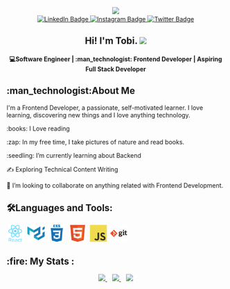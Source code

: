 
<div id="header" align="center">
  <img src="https://media.giphy.com/media/M9gbBd9nbDrOTu1Mqx/giphy.gif" width="100"/>
  <div id="badges">
    <a href="https://www.linkedin.com/in/oluwatobi-david-65534b1a5/">
      <img src="https://img.shields.io/badge/LinkedIn-blue?style=for-the-badge&logo=linkedin&logoColor=white" alt="LinkedIn Badge"/>
    </a>
    <a href="https://www.instagram.com/oluwatobi.ebenezer/">
      <img src="https://img.shields.io/badge/Instagram-red?style=for-the-badge&logo=instagram&logoColor=white" alt="Instagram Badge"/>
    </a>
    <a href="https://twitter.com/OluwatobiDave">
      <img src="https://img.shields.io/badge/Twitter-blue?style=for-the-badge&logo=twitter&logoColor=white" alt="Twitter Badge"/>
    </a>
  </div>
  
  <div>
    <h2>Hi! I'm Tobi.
      <img src="https://media.giphy.com/media/hvRJCLFzcasrR4ia7z/giphy.gif" width="30px"/>
    </h2>
    <h4> 💻Software Engineer | :man_technologist: Frontend Developer | Aspiring Full Stack Developer<h4>
    
  </div>
</div>

<div id="about">
  <h2>:man_technologist:About Me</h2>
  
  <p> I'm a Frontend Developer, a passionate, self-motivated learner. I love learning, discovering new things and I love anything technology.</p>
  
  <p>:books: I Love reading</p>
  
  <p>:zap: In my free time, I take pictures of nature and read books.</p>
  
  <p>:seedling: I’m currently learning about Backend</p>
  
  <p>✍ Exploring Technical Content Writing </p>
  
  <p>👯 I’m looking to collaborate on anything related with Frontend Development.</p>
  
</div>

<div id="tools">
  <h2>🛠Languages and Tools:</h2>
  
  <div>
    <img src="https://github.com/devicons/devicon/blob/master/icons/react/react-original-wordmark.svg" title="React" alt="React" width="40" height="40"/>&nbsp;
    <img src="https://github.com/devicons/devicon/blob/master/icons/materialui/materialui-original.svg" title="Material UI" alt="Material UI" width="40" height="40"/>&nbsp;
    <img src="https://github.com/devicons/devicon/blob/master/icons/css3/css3-plain-wordmark.svg"  title="CSS3" alt="CSS" width="40" height="40"/>&nbsp;
    <img src="https://github.com/devicons/devicon/blob/master/icons/html5/html5-original.svg" title="HTML5" alt="HTML" width="40" height="40"/>&nbsp;
    <img src="https://github.com/devicons/devicon/blob/master/icons/javascript/javascript-original.svg" title="JavaScript" alt="JavaScript" width="40" height="40"/>&nbsp;
    <img src="https://github.com/devicons/devicon/blob/master/icons/git/git-original-wordmark.svg" title="Git" **alt="Git" width="40" height="40"/>
  </div>
</div>

<div>
  <h2>:fire: My Stats :</h2> 
  <div align='center'>
    <a href="https://github.com/mmpacker/github-readme-stats">
      <img height=200 src="https://github-readme-stats.vercel.app/api?username=EbvidPro&theme=dark&show_icons=true" />
    </a>&nbsp&nbsp
    <a href="https://git.io/streak-stats">
      <img height=200 src="http://github-readme-streak-stats.herokuapp.com?user=EbvidPro&theme=dark" />
    </a>&nbsp&nbsp
    <a href="https://github.com/mmpacker/github-readme-stats">
      <img height=200 src="https://github-readme-stats.vercel.app/api/top-langs/?username=EbvidPro&theme=dark" />
    </a>
  </div>
</div>


